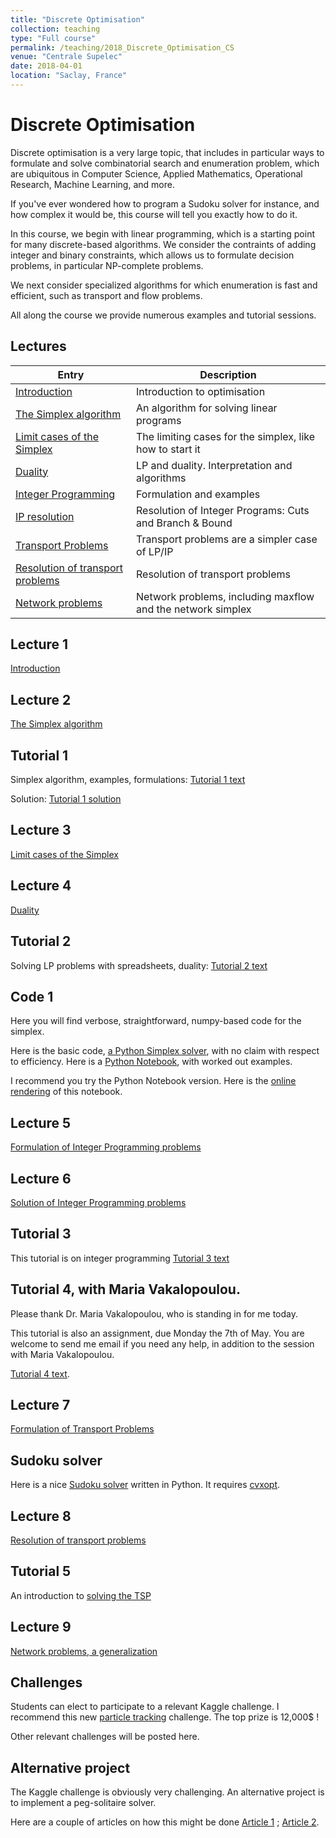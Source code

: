 ```yaml
---
title: "Discrete Optimisation"
collection: teaching
type: "Full course"
permalink: /teaching/2018_Discrete_Optimisation_CS
venue: "Centrale Supelec"
date: 2018-04-01
location: "Saclay, France"
---
```


Discrete Optimisation
===============

Discrete optimisation is a very large topic, that includes in particular
ways to formulate and solve combinatorial search and enumeration problem, which
are ubiquitous in Computer Science, Applied Mathematics, Operational
Research, Machine Learning, and more.

If you've ever wondered how to program a Sudoku solver for instance,
and how complex it would be, this course will tell you exactly how to
do it.

In this course, we begin with linear programming, which is a starting
point for many discrete-based algorithms. We consider the contraints
of adding integer and binary constraints, which allows us to formulate
decision problems, in particular NP-complete problems.

We next consider specialized algorithms for which enumeration is fast
and efficient, such as transport and flow problems.

All along the course we provide numerous examples and tutorial sessions.



Lectures
--------

| Entry                                                  | Description                                                 |
| --------                                               |------------------------------------------------------------ |
| [Introduction](/files/01_intro_optim_en.pdf)           | Introduction to optimisation                                |
| [The Simplex algorithm](/files/02_simplexe_en.pdf)     | An algorithm for solving linear programs                    |
| [Limit cases of the Simplex](/files/03_limites_en.pdf) | The limiting cases for the simplex, like how to start it    |
| [Duality](/files/04_duality_en.pdf)                    | LP and duality. Interpretation and algorithms               |
| [Integer Programming](/files/05_ip_formulation_en.pdf) | Formulation and examples                                    |
| [IP resolution](/files/06_resolution_en.pdf)           | Resolution of Integer Programs: Cuts and Branch & Bound     |
| [Transport Problems](/files/07_transport_formulation_en.pdf) | Transport problems are a simpler case of LP/IP        |
| [Resolution of transport problems](/files/08_transport_solution_en.pdf) | Resolution of transport problems           |
| [Network problems](/files/09_network_problems_en.pdf)  | Network problems, including maxflow and the network simplex |






Lecture 1
--------


[Introduction](/files/01_intro_optim_en.pdf)

Lecture 2
--------

[The Simplex algorithm](/files/02_simplexe_en.pdf)

Tutorial 1
--------

Simplex algorithm, examples, formulations: [Tutorial 1 text](/files/TD1-algo_en.pdf)

Solution: [Tutorial 1 solution](/files/TD1-solution.pdf)

Lecture 3
--------

[Limit cases of the Simplex](/files/03_limites_en.pdf)

Lecture 4
--------

[Duality](/files/04_duality_en.pdf)

Tutorial 2
--------

Solving LP problems with spreadsheets, duality:
[Tutorial 2 text](/files/TD2_optim_en.pdf)

Code 1
------

Here you will find verbose, straightforward, numpy-based code for the
simplex.

Here is the basic code, [a Python Simplex solver](/files/simplexe.py),
with no claim with respect to efficiency. Here is a 
[Python Notebook](/files/Simplexe.ipynb), with worked out examples.

I recommend you try the Python Notebook version. Here is the
[online rendering](https://nbviewer.jupyter.org/urls/hugues-talbot.github.io/files/Simplexe.ipynb)
of this notebook. 

Lecture 5
--------

[Formulation of Integer Programming problems](/files/05_ip_formulation_en.pdf)

Lecture 6
-------

[Solution of Integer Programming problems](/files/06_resolution_en.pdf)

Tutorial 3
--------

This tutorial is on integer programming
[Tutorial 3 text](/files/TD3-algo_en.pdf)


Tutorial 4, with Maria Vakalopoulou.
------------------------------

Please thank Dr. Maria Vakalopoulou, who is standing in for me today.

This tutorial is also an assignment, due Monday the 7th of May. You
are welcome to send me email if you need any help, in addition to the
session with Maria Vakalopoulou.

[Tutorial 4 text](/files/TD4_cs_en.pdf).

Lecture 7
-------

[Formulation of Transport Problems](/files/07_transport_formulation_en.pdf)

Sudoku solver
-----------

Here is a nice [Sudoku solver](/files/Sudoku_ilp.ipynb) written in Python. It requires
[cvxopt](http://cvxopt.org/install/index.html).


Lecture 8
-------

[Resolution of transport problems](/files/08_transport_solution_en.pdf)


Tutorial 5
----------

An introduction to [solving the TSP](/files/TD5-tsp.pdf)


Lecture 9
--------

[Network problems,   a generalization](/files/09_network_problems_en.pdf)


Challenges 
---------

Students can elect to participate to a relevant Kaggle challenge. I
recommend this new
[particle tracking](https://www.kaggle.com/c/trackml-particle-identification)
challenge. The top prize is 12,000\$ !

Other relevant challenges will be posted here.

Alternative project
-------------------

The Kaggle challenge is obviously very challenging. An alternative project is to implement
a peg-solitaire solver.

Here are a couple of articles on how this might be done [Article 1](/files/Peg_Solitaire_1.pdf) ; [Article 2](/files/Peg_Solitaire_2.pdf).




